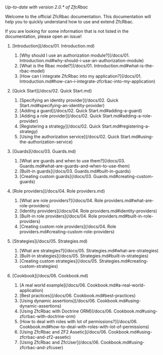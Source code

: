 _Up-to-date with version 2.0.* of ZfcRbac_

Welcome to the official ZfcRbac documentation. This documentation will help you to quickly understand how to use
and extend ZfcRbac.

If you are looking for some information that is not listed in the documentation, please open an issue!

1. [Introduction](/docs/01. Introduction.md)
   1. [Why should I use an authorization module?](/docs/01. Introduction.md#why-should-i-use-an-authorization-module)
   2. [What is the Rbac model?](/docs/01. Introduction.md#what-is-the-rbac-model)
   3. [How can I integrate ZfcRbac into my application?](/docs/01. Introduction.md#how-can-i-integrate-zfcrbac-into-my-application)

2. [Quick Start](/docs/02. Quick Start.md)
   1. [Specifying an identity provider](/docs/02. Quick Start.md#specifying-an-identity-provider)
   2. [Adding a guard](/docs/02. Quick Start.md#adding-a-guard)
   3. [Adding a role provider](/docs/02. Quick Start.md#adding-a-role-provider)
   5. [Registering a strategy](/docs/02. Quick Start.md#registering-a-strategy)
   6. [Using the authorization service](/docs/02. Quick Start.md#using-the-authorization-service)

3. [Guards](/docs/03. Guards.md)
   1. [What are guards and when to use them?](/docs/03. Guards.md#what-are-guards-and-when-to-use-them)
   2. [Built-in guards](/docs/03. Guards.md#built-in-guards)
   3. [Creating custom guards](/docs/03. Guards.md#creating-custom-guards)

4. [Role providers](/docs/04. Role providers.md)
   1. [What are role providers?](/docs/04. Role providers.md#what-are-role-providers)
   2. [Identity providers](/docs/04. Role providers.md#identity-providers)
   3. [Built-in role providers](/docs/04. Role providers.md#built-in-role-providers)
   4. [Creating custom role providers](/docs/04. Role providers.md#creating-custom-role-providers)

5. [Strategies](/docs/05. Strategies.md)
   1. [What are strategies?](/docs/05. Strategies.md#what-are-strategies)
   2. [Built-in strategies](/docs/05. Strategies.md#built-in-strategies)
   3. [Creating custom strategies](/docs/05. Strategies.md#creating-custom-strategies)

6. [Cookbook](/docs/06. Cookbook.md)
   1. [A real world example](/docs/06. Cookbook.md#a-real-world-application)
   2. [Best practices](/docs/06. Cookbook.md#best-practices)
   3. [Using dynamic assertions](/docs/06. Cookbook.md#using-dynamic-assertions)
   4. [Using ZfcRbac with Doctrine ORM](/docs/06. Cookbook.md#using-zfcrbac-with-doctrine-orm)
   5. [How to deal with roles with lot of permissions?](/docs/06. Cookbook.md#how-to-deal-with-roles-with-lot-of-permissions)
   6. [Using ZfcRbac and ZF2 Assetic](/docs/06. Cookbook.md#using-zfcrbac-and-zf2-assetic)
   7. [Using ZfcRbac and ZfcUser](/docs/06. Cookbook.md#using-zfcrbac-and-zfcuser)
